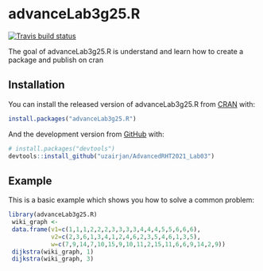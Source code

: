 
<!-- README.md is generated from README.Rmd. Please edit that file -->

# advanceLab3g25.R

<!-- badges: start -->

[![Travis build
status](https://app.travis-ci.com/uzairjan/AdvancedRHT2021_Lab03.svg?token=YfBkxpsFM24tj2sZYTgX&branch=main)](https://api.travis-ci.com/v3/job/541829635/log.txt)
<!-- badges: end -->

The goal of advanceLab3g25.R is understand and learn how to create a
package and publish on cran

## Installation

You can install the released version of advanceLab3g25.R from
[CRAN](https://CRAN.R-project.org) with:

``` r
install.packages("advanceLab3g25.R")
```

And the development version from [GitHub](https://github.com/) with:

``` r
# install.packages("devtools")
devtools::install_github("uzairjan/AdvancedRHT2021_Lab03")
```

## Example

This is a basic example which shows you how to solve a common problem:

``` r
library(advanceLab3g25.R)
 wiki_graph <-
 data.frame(v1=c(1,1,1,2,2,2,3,3,3,3,4,4,4,5,5,6,6,6),
            v2=c(2,3,6,1,3,4,1,2,4,6,2,3,5,4,6,1,3,5),
            w=c(7,9,14,7,10,15,9,10,11,2,15,11,6,6,9,14,2,9))
 dijkstra(wiki_graph, 1)
 dijkstra(wiki_graph, 3)
```
